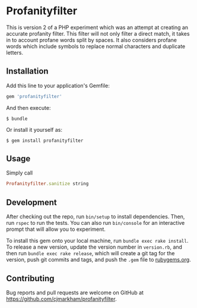 # Profanityfilter

This is version 2 of a PHP experiment which was an attempt at creating an accurate profanity filter.
This filter will not only filter a direct match, it takes in to account profane words split by spaces.
It also considers profane words which include symbols to replace normal characters and duplicate letters.

## Installation

Add this line to your application's Gemfile:

```ruby
gem 'profanityfilter'
```

And then execute:

    $ bundle

Or install it yourself as:

    $ gem install profanityfilter

## Usage

Simply call

```ruby
Profanityfilter.sanitize string
```

## Development

After checking out the repo, run `bin/setup` to install dependencies. Then, run `rspec` to run the tests. You can also run `bin/console` for an interactive prompt that will allow you to experiment.

To install this gem onto your local machine, run `bundle exec rake install`. To release a new version, update the version number in `version.rb`, and then run `bundle exec rake release`, which will create a git tag for the version, push git commits and tags, and push the `.gem` file to [rubygems.org](https://rubygems.org).

## Contributing

Bug reports and pull requests are welcome on GitHub at https://github.com/cjmarkham/profanityfilter.
